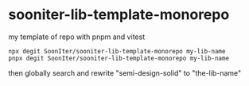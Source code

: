 # sooniter-lib-template-monorepo

my template of repo with pnpm and vitest

```shell
npx degit SoonIter/sooniter-lib-template-monorepo my-lib-name
pnpx degit SoonIter/sooniter-lib-template-monorepo my-lib-name
```

then globally search and rewrite "semi-design-solid" to "the-lib-name"
